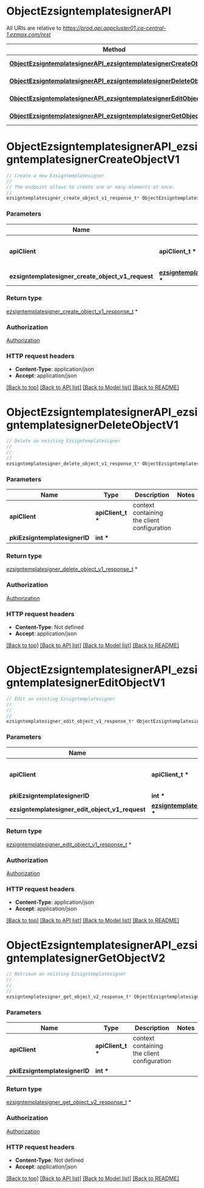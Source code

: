 # ObjectEzsigntemplatesignerAPI

All URIs are relative to *https://prod.api.appcluster01.ca-central-1.ezmax.com/rest*

Method | HTTP request | Description
------------- | ------------- | -------------
[**ObjectEzsigntemplatesignerAPI_ezsigntemplatesignerCreateObjectV1**](ObjectEzsigntemplatesignerAPI.md#ObjectEzsigntemplatesignerAPI_ezsigntemplatesignerCreateObjectV1) | **POST** /1/object/ezsigntemplatesigner | Create a new Ezsigntemplatesigner
[**ObjectEzsigntemplatesignerAPI_ezsigntemplatesignerDeleteObjectV1**](ObjectEzsigntemplatesignerAPI.md#ObjectEzsigntemplatesignerAPI_ezsigntemplatesignerDeleteObjectV1) | **DELETE** /1/object/ezsigntemplatesigner/{pkiEzsigntemplatesignerID} | Delete an existing Ezsigntemplatesigner
[**ObjectEzsigntemplatesignerAPI_ezsigntemplatesignerEditObjectV1**](ObjectEzsigntemplatesignerAPI.md#ObjectEzsigntemplatesignerAPI_ezsigntemplatesignerEditObjectV1) | **PUT** /1/object/ezsigntemplatesigner/{pkiEzsigntemplatesignerID} | Edit an existing Ezsigntemplatesigner
[**ObjectEzsigntemplatesignerAPI_ezsigntemplatesignerGetObjectV2**](ObjectEzsigntemplatesignerAPI.md#ObjectEzsigntemplatesignerAPI_ezsigntemplatesignerGetObjectV2) | **GET** /2/object/ezsigntemplatesigner/{pkiEzsigntemplatesignerID} | Retrieve an existing Ezsigntemplatesigner


# **ObjectEzsigntemplatesignerAPI_ezsigntemplatesignerCreateObjectV1**
```c
// Create a new Ezsigntemplatesigner
//
// The endpoint allows to create one or many elements at once.
//
ezsigntemplatesigner_create_object_v1_response_t* ObjectEzsigntemplatesignerAPI_ezsigntemplatesignerCreateObjectV1(apiClient_t *apiClient, ezsigntemplatesigner_create_object_v1_request_t * ezsigntemplatesigner_create_object_v1_request);
```

### Parameters
Name | Type | Description  | Notes
------------- | ------------- | ------------- | -------------
**apiClient** | **apiClient_t \*** | context containing the client configuration |
**ezsigntemplatesigner_create_object_v1_request** | **[ezsigntemplatesigner_create_object_v1_request_t](ezsigntemplatesigner_create_object_v1_request.md) \*** |  | 

### Return type

[ezsigntemplatesigner_create_object_v1_response_t](ezsigntemplatesigner_create_object_v1_response.md) *


### Authorization

[Authorization](../README.md#Authorization)

### HTTP request headers

 - **Content-Type**: application/json
 - **Accept**: application/json

[[Back to top]](#) [[Back to API list]](../README.md#documentation-for-api-endpoints) [[Back to Model list]](../README.md#documentation-for-models) [[Back to README]](../README.md)

# **ObjectEzsigntemplatesignerAPI_ezsigntemplatesignerDeleteObjectV1**
```c
// Delete an existing Ezsigntemplatesigner
//
// 
//
ezsigntemplatesigner_delete_object_v1_response_t* ObjectEzsigntemplatesignerAPI_ezsigntemplatesignerDeleteObjectV1(apiClient_t *apiClient, int pkiEzsigntemplatesignerID);
```

### Parameters
Name | Type | Description  | Notes
------------- | ------------- | ------------- | -------------
**apiClient** | **apiClient_t \*** | context containing the client configuration |
**pkiEzsigntemplatesignerID** | **int \*** |  | 

### Return type

[ezsigntemplatesigner_delete_object_v1_response_t](ezsigntemplatesigner_delete_object_v1_response.md) *


### Authorization

[Authorization](../README.md#Authorization)

### HTTP request headers

 - **Content-Type**: Not defined
 - **Accept**: application/json

[[Back to top]](#) [[Back to API list]](../README.md#documentation-for-api-endpoints) [[Back to Model list]](../README.md#documentation-for-models) [[Back to README]](../README.md)

# **ObjectEzsigntemplatesignerAPI_ezsigntemplatesignerEditObjectV1**
```c
// Edit an existing Ezsigntemplatesigner
//
// 
//
ezsigntemplatesigner_edit_object_v1_response_t* ObjectEzsigntemplatesignerAPI_ezsigntemplatesignerEditObjectV1(apiClient_t *apiClient, int pkiEzsigntemplatesignerID, ezsigntemplatesigner_edit_object_v1_request_t * ezsigntemplatesigner_edit_object_v1_request);
```

### Parameters
Name | Type | Description  | Notes
------------- | ------------- | ------------- | -------------
**apiClient** | **apiClient_t \*** | context containing the client configuration |
**pkiEzsigntemplatesignerID** | **int \*** |  | 
**ezsigntemplatesigner_edit_object_v1_request** | **[ezsigntemplatesigner_edit_object_v1_request_t](ezsigntemplatesigner_edit_object_v1_request.md) \*** |  | 

### Return type

[ezsigntemplatesigner_edit_object_v1_response_t](ezsigntemplatesigner_edit_object_v1_response.md) *


### Authorization

[Authorization](../README.md#Authorization)

### HTTP request headers

 - **Content-Type**: application/json
 - **Accept**: application/json

[[Back to top]](#) [[Back to API list]](../README.md#documentation-for-api-endpoints) [[Back to Model list]](../README.md#documentation-for-models) [[Back to README]](../README.md)

# **ObjectEzsigntemplatesignerAPI_ezsigntemplatesignerGetObjectV2**
```c
// Retrieve an existing Ezsigntemplatesigner
//
// 
//
ezsigntemplatesigner_get_object_v2_response_t* ObjectEzsigntemplatesignerAPI_ezsigntemplatesignerGetObjectV2(apiClient_t *apiClient, int pkiEzsigntemplatesignerID);
```

### Parameters
Name | Type | Description  | Notes
------------- | ------------- | ------------- | -------------
**apiClient** | **apiClient_t \*** | context containing the client configuration |
**pkiEzsigntemplatesignerID** | **int \*** |  | 

### Return type

[ezsigntemplatesigner_get_object_v2_response_t](ezsigntemplatesigner_get_object_v2_response.md) *


### Authorization

[Authorization](../README.md#Authorization)

### HTTP request headers

 - **Content-Type**: Not defined
 - **Accept**: application/json

[[Back to top]](#) [[Back to API list]](../README.md#documentation-for-api-endpoints) [[Back to Model list]](../README.md#documentation-for-models) [[Back to README]](../README.md)

